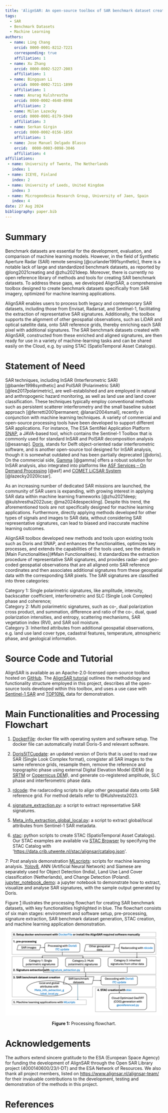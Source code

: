 ```yaml
---
title: 'AlignSAR: An open-source toolbox of SAR benchmark dataset creation for machine learning applications'
tags:
  - SAR
  - Benchmark Datasets
  - Machine Learning
authors:
  - name: Ling Chang
    orcid: 0000-0001-8212-7221
    corresponding: true
    affiliation: 1 
  - name: Xu Zhang
    orcid: 0000-0002-5227-2003
    affiliation: 1
  - name: Bingquan Li
    orcid: 0000-0002-7211-1899
    affiliation: 1
  - name: Anurag Kulshrestha
    orcid: 0000-0002-4640-8998
    affiliation: 2
  - name: Milan Lazecky
    orcid: 0000-0001-8179-5949
    affiliation: 3
  - name: Serkan Girgin
    orcid: 0000-0002-0156-185X
    affiliation: 1
  - name: Jose Manuel Delgado Blasco
    orcid:  0000-0003-0098-3046
    affiliation: 4   
affiliations:
 - name: University of Twente, The Netherlands
   index: 1
 - name: ICEYE, Finland
   index: 2
 - name: University of Leeds, United Kingdom
   index: 3
 - name: Microgeodesia Research Group, University of Jaen, Spain
   index: 4
date: 27 Aug 2024
bibliography: paper.bib
---
```


# Summary

Benchmark datasets are essential for the development, evaluation, and comparison of machine learning models. However, in the field of Synthetic Aperture Radar (SAR) remote sensing [@curlander1991synthetic], there is a notable lack of large and standardized benchmark datasets, as reported by @long2021creating and @zhu2021deep. Moreover, there is currently no open reference library of methods and tools for creating SAR benchmark datasets. To address these gaps, we developed AlignSAR, a comprehensive toolbox designed to create benchmark datasets specifically from SAR imagery, optimized for machine learning applications.

AlignSAR enables users to process both legacy and contemporary SAR datasets, including those from Envisat, Radarsat, and Sentinel-1, facilitating the extraction of representative SAR signatures. Additionally, the toolbox supports the alignment of other geospatial observations, such as LiDAR and optical satellite data, onto SAR reference grids, thereby enriching each SAR pixel with additional signatures. The SAR benchmark datasets created with AlignSAR, constructed from these enriched and aligned signatures, are then ready for use in a variety of machine-learning tasks and can be shared easily on the Cloud, e.g. by using STAC (SpatioTemporal Asset Catalogs).

# Statement of Need

SAR techniques, including InSAR (Interferometric SAR) [@bamler1998synthetic] and PolSAR (Polarimetric SAR) [@lee2017polarimetric], are well-established and are employed in natural and anthropogenic hazard monitoring, as well as land use and land cover classification. These techniques typically employ conventional methods such as persistent scatterer interferometry and the small baseline subset approach [@ferretti2001permanent; @lanari2004small], recently in conjunction with machine learning techniques. A variety of commercial and open-source processing tools have been developed to support different SAR applications. For instance, The ESA SentiNel Application Platform  [SNAP](https://earth.esa.int/eogateway/tools/snap), a JAVA-based tool, which contains the Sentinel-1 Toolbox that is commonly used for standard InSAR and PolSAR decomposition analysis [@esasnap]. [Doris](https://github.com/TUDelftGeodesy/Doris), stands for Delft object-oriented radar interferometric software, and is another open-source tool designed for InSAR analysis, though it is somewhat outdated and has been partially deprecated [@doris]. On the commercial side, [Gamma](https://www.gamma-rs.ch/software) [@gamma] offers a robust solution for InSAR analysis, also integrated into platforms like [ASF Services – On Demand Processing](https://asf.alaska.edu/asf-services-hyp3-processing/) [@asf] and [COMET LiCSAR System](https://comet.nerc.ac.uk/comet-lics-portal/) [@lazecky2020licsar]. 

As an increasing number of dedicated SAR missions are launched, the community of SAR users is expanding, with growing interest in applying SAR data within machine learning frameworks [@zhu2021deep; @kulshrestha2022use; @ma2024despeckling]. Despite this trend, the aforementioned tools are not specifically designed for machine learning applications. Furthermore, directly applying methods developed for other types of signals and images to SAR data, without considering SAR representative signatures, can lead to biased and inaccurate machine learning outcomes. 

AlignSAR toolbox developed new methods and tools upon existing tools such as Doris and SNAP, and enhances the functionalities, optimizes key processes, and extends the capabilities of the tools used, see the details in [Main Functionalities](#Main Functionalities). It standardizes the extraction procedure of representative SAR signatures, and provides radar- and geo-coded geospatial observations that are all aligned onto SAR reference coordinates and then associates additional signatures from these geospatial data with the corresponding SAR pixels. The SAR signatures are classified into three categories:  

Category 1: Single polarimetric signatures, like amplitude, intensity, backscatter coefficient, interferometric and SLC (Single Look Complex) phase and coherence;  
Category 2: Multi polarimetric signatures, such as co-, dual polarization cross product, and summation, difference and ratio of the co-, dual, quad polarization intensities, and entropy, scattering mechanisms, SAR vegetation index (RVI), and SAR soil moisture.  
Category 3: Inherited attributes from additional geospatial observations, e.g. land use land cover type, cadastral features, temperature, atmospheric phase, and geological information. 

# Source Code and Tutorial

AlignSAR is available as an Apache-2.0-licensed open-source toolbox hosted on [GitHub](https://github.com/AlignSAR/alignSAR). The [AlignSAR tutorial](https://github.com/AlignSAR/alignSAR/blob/main/tutorial/AlignSAR_tutorial.pdf) outlines the methodology and functionality structure employed in this project, describes all the open-source tools developed within this toolbox, and uses a use case with [Sentinel-1 SAR](https://www.esa.int/Applications/Observing_the_Earth/Copernicus/Sentinel-1) and [TOP10NL](https://www.pdok.nl/introductie/-/article/basisregistratie-topografie-brt-topnl) data for demonstration. 

# Main Functionalities and Processing Flowchart

1. [DockerFile](https://github.com/AlignSAR/alignSAR/blob/main/Dockerfile): docker file with operating system and software setup. The docker file can automatically install Doris-5 and relevant software.
   
2. [Doris5ITCupdate](https://github.com/LC-SAR/Doris5ITCupdate): an updated version of Doris that is used to read raw SAR (Single Look Complex format), coregister all SAR images to the same reference grids, resample them, remove the reference and topographic phase using external Digital Elevation Model (DEM) (e.g [SRTM](https://www.earthdata.nasa.gov/sensors/srtm#:~:text=The%20Shuttle%20Radar%20Topography%20Mission,global%20dataset%20of%20land%20elevations.) or [Copernicus DEM](https://spacedata.copernicus.eu/collections/copernicus-digital-elevation-model)), and generate co-registered amplitude, SLC phase and interferometric phase data.

3. [rdcode](https://github.com/AlignSAR/alignSAR/tree/main/alignsar/rdrcode): the radarcoding scripts to align other geospatial data onto SAR reference grid. For method details refer to @Kulshresta2023. 

4. [signature_extraction.py](https://github.com/AlignSAR/alignSAR/blob/main/alignsar/signature_extraction.py): a script to extract representative SAR signatures.
   
5. [Meta_info_extraction_global_local.py](https://github.com/AlignSAR/alignSAR/blob/main/alignsar/Meta_info_extraction_global_local.py): a script to extract global/local attributes from Sentinel-1 SAR metadata.

6. [stac](https://github.com/AlignSAR/alignSAR/tree/main/alignsar/stac): python scripts to create STAC (SpatioTemporal Asset Catalogs). Our STAC examples are available via [STAC Browser](https://radiantearth.github.io/stac-browser/#/?.language=en) by specifying the STAC Catalog with 'https://data.crib.utwente.nl/stac/alignsar/catalog.json'.
   
7: Post analysis demonstration [MLscripts](https://github.com/AlignSAR/alignSAR/tree/main/alignsar/MLscripts): scripts for machine learning analysis. [Yolov8](https://github.com/ultralytics/ultralytics), ANN (Artificial Neural Network) and Siamese are separately used for Object Detection (India), Land Use Land Cover classification (Netherlands), and Change Detection (Poland). [jupyter_notebook_demo](https://github.com/AlignSAR/alignSAR/tree/main/examples/jupyter_notebook_demo): a jupyter notebook to demonstrate how to extract, visualize and analyse SAR signatures, with the sample output generated by Doris.

Figure [1](flowchart.png) illustrates the processing flowchart for creating SAR benchmark datasets, with key functionalities highlighted in blue. The flowchart consists of six main stages: environment and software setup, pre-processing, signature extraction, SAR benchmark dataset generation, STAC creation, and machine learning application demonstration.
![](flowchart.png) 
<div style="text-align:center;">
<b>Figure 1:</b> Processing flowchart.
</div>

# Acknowledgements

The authors extend sincere gratitude to the ESA (European Space Agency) for funding the development of AlignSAR through the Open SAR Library project (4000140600/23/I-DT) and the ESA Network of Resources. We also thank all project members, listed on https://www.alignsar.nl/alignsar-team/ for their invaluable contributions to the development, testing and demonstration of the methods in this project. 

# References
